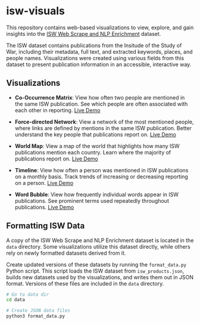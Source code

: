 # isw-visuals
This repository contains web-based visualizations to view, explore, and gain insights into the [ISW Web Scrape and NLP Enrichment](https://www.kaggle.com/connerbrew2/isw-web-scrape-and-nlp-enrichment) dataset. 

The ISW dataset contains publications from the Insitude of the Study of War, including their metadata, full text, and extracted keywords, places, and people names. Visualizations were created using various fields from this dataset to present publication information in an accessible, interactive way.

## Visualizations
- **Co-Occurrence Matrix**: View how often two people are mentioned in the same ISW publication. See which people are often associated with each other in reporting. [Live Demo](https://rhammell.github.io/isw-visuals/co-occurrence.html)

- **Force-directed Network**: View a network of the most mentioned people, where links are defined by mentions in the same ISW publication. Better understand the key people that publications report on. [Live Demo](https://rhammell.github.io/isw-visuals/force-directed.html)

- **World Map**: View a map of the world that highlights how many ISW publications mention each country. Learn where the majority of publications report on. [Live Demo](https://rhammell.github.io/isw-visuals/world-map.html)

- **Timeline**: View how often a person was mentioned in ISW publications on a monthly basis. Track trends of increasing or decreasing reporting on a person. [Live Demo](https://rhammell.github.io/isw-visuals/timeline.html)

- **Word Bubble**: View how frequently individual words appear in ISW publications. See prominent terms used repeatedly throughout publications. [Live Demo](https://rhammell.github.io/isw-visuals/word-bubble.html)

## Formatting ISW Data
A copy of the ISW Web Scrape and NLP Enrichment dataset is located in the `data` directory. Some visualizations utilize this dataset directly, while others rely on newly formatted datasets derived from it.

Create updated versions of these datasets by running the `format_data.py` Python script. This script loads the ISW dataset from `isw_products.json`, builds new datasets used by the visualizations, and writes them out in JSON format. Versions of these files are included in the `data` directory. 
```bash
# Go to data dir
cd data

# Create JSON data files
python3 format_data.py
```